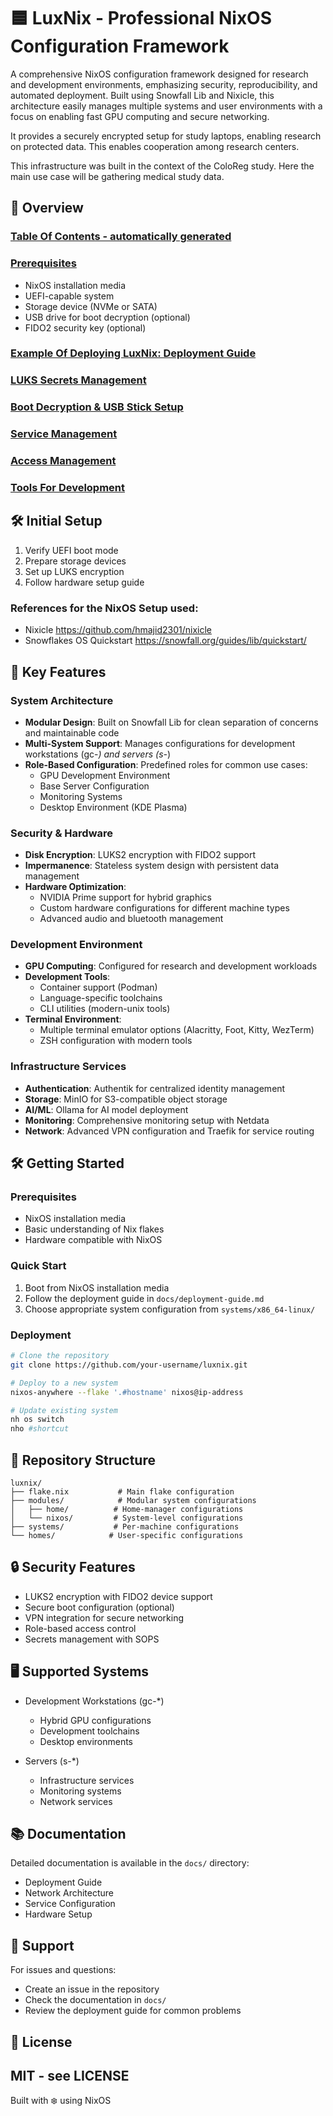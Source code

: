 
#  🟦 LuxNix - Professional NixOS Configuration Framework

A comprehensive NixOS configuration framework designed for research and development environments, emphasizing security, reproducibility, and automated deployment. Built using Snowfall Lib and Nixicle, this architecture easily manages multiple systems and user environments with a focus on enabling fast GPU computing and secure networking.

It provides a securely encrypted setup for study laptops, enabling research on protected data. 
This enables cooperation among research centers.

This infrastructure was built in the context of the ColoReg study. Here the main use case will be gathering medical study data.

## 🔎 Overview 


### [Table Of Contents - automatically generated](TABLE_OF_CONTENTS.md)
### [Prerequisites](hardware-setup.md#hardware-setup)
- NixOS installation media
- UEFI-capable system
- Storage device (NVMe or SATA)
- USB drive for boot decryption (optional)
- FIDO2 security key (optional)
### [Example Of Deploying LuxNix: Deployment Guide](docs/deployment-guide.md#Deployment)
### [LUKS Secrets Management](security.md#luks-encryption-management)
### [Boot Decryption & USB Stick Setup](security.md#boot-decryption-usb-stick-setup)
### [Service Management](service-architecture.md#overview)
### [Access Management](access-management.md#access-control)
### [Tools For Development](development.md#development)

## 🛠️ Initial Setup
1. Verify UEFI boot mode
2. Prepare storage devices
3. Set up LUKS encryption
4. Follow hardware setup guide

### References for the NixOS Setup used:

- Nixicle https://github.com/hmajid2301/nixicle
- Snowflakes OS Quickstart https://snowfall.org/guides/lib/quickstart/

## 🚀 Key Features

### System Architecture
- **Modular Design**: Built on Snowfall Lib for clean separation of concerns and maintainable code
- **Multi-System Support**: Manages configurations for development workstations (gc-*) and servers (s-*)
- **Role-Based Configuration**: Predefined roles for common use cases:
  - GPU Development Environment
  - Base Server Configuration
  - Monitoring Systems
  - Desktop Environment (KDE Plasma)

### Security & Hardware
- **Disk Encryption**: LUKS2 encryption with FIDO2 support
- **Impermanence**: Stateless system design with persistent data management
- **Hardware Optimization**:
  - NVIDIA Prime support for hybrid graphics
  - Custom hardware configurations for different machine types
  - Advanced audio and bluetooth management

### Development Environment
- **GPU Computing**: Configured for research and development workloads
- **Development Tools**:
  - Container support (Podman)
  - Language-specific toolchains
  - CLI utilities (modern-unix tools)
- **Terminal Environment**:
  - Multiple terminal emulator options (Alacritty, Foot, Kitty, WezTerm)
  - ZSH configuration with modern tools

### Infrastructure Services
- **Authentication**: Authentik for centralized identity management
- **Storage**: MinIO for S3-compatible object storage
- **AI/ML**: Ollama for AI model deployment
- **Monitoring**: Comprehensive monitoring setup with Netdata
- **Network**: Advanced VPN configuration and Traefik for service routing

## 🛠 Getting Started

### Prerequisites
- NixOS installation media
- Basic understanding of Nix flakes
- Hardware compatible with NixOS

### Quick Start
1. Boot from NixOS installation media
2. Follow the deployment guide in `docs/deployment-guide.md`
3. Choose appropriate system configuration from `systems/x86_64-linux/`

### Deployment
```bash
# Clone the repository
git clone https://github.com/your-username/luxnix.git

# Deploy to a new system
nixos-anywhere --flake '.#hostname' nixos@ip-address

# Update existing system
nh os switch
nho #shortcut
```

## 📁 Repository Structure

```
luxnix/
├── flake.nix           # Main flake configuration
├── modules/            # Modular system configurations
│   ├── home/          # Home-manager configurations
│   └── nixos/         # System-level configurations
├── systems/           # Per-machine configurations
└── homes/            # User-specific configurations
```

## 🔒 Security Features

- LUKS2 encryption with FIDO2 device support
- Secure boot configuration (optional)
- VPN integration for secure networking
- Role-based access control
- Secrets management with SOPS

## 🖥️ Supported Systems

- Development Workstations (gc-*)
  - Hybrid GPU configurations
  - Development toolchains
  - Desktop environments

- Servers (s-*)
  - Infrastructure services
  - Monitoring systems
  - Network services

## 📚 Documentation

Detailed documentation is available in the `docs/` directory:
- Deployment Guide
- Network Architecture
- Service Configuration
- Hardware Setup

## 🛟 Support

For issues and questions:
- Create an issue in the repository
- Check the documentation in `docs/`
- Review the deployment guide for common problems

## 📜 License

MIT - see LICENSE
---

Built with ❄️ using NixOS
